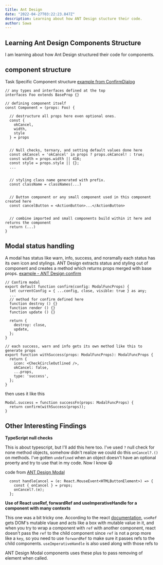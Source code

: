 ```yaml
---
title: Ant Design
date: "2022-04-27T03:22:23.847Z"
description: Learning about how ANT Design stucture their code.
author: Sawa
---
```


## Learning Ant Design Components Structure

I am learning about how Ant Design structured their code for components.


## component structure

Task Specific Component structure [example from ConfirmDialog](https://github.com/ant-design/ant-design/blob/master/components/modal/ConfirmDialog.tsx) 

```
// any types and interfaces defined at the top
interfaces Foo extends BaseProp {}

// defining component itself
const Component = (props: Foo) {

  // destructure all props here even optional ones.
  const {
    okCancel,
    width,
    style
  } = props


  // Null checks, ternary, and setting default values done here
  const okCancel = 'okCancel' in props ? props.okCancel! : true;
  const width = props.width || 416;
  const style = props.style || {};
  ...


  // styling class name generated with prefix.
  const className = classNames(...)


  // Button component or any small component used in this component created here
  const cancelButton = <ActionButton>...</ActionButton>


  // combine imported and small components build within it here and returns the component
  return (...) 
}

```

## Modal status handling

A modal has status like warn, info, success, and noramally each status has its own icon and stylings. ANT Design extracts status and styling out of component and creates a method which returns props merged with base props. [example - ANT Design confirm](https://github.com/ant-design/ant-design/blob/master/components/modal/confirm.tsx)

```
// Confirm modal
export default function confirm(config: ModalFuncProps) {
  let currentConfig = { ...config, close, visible: true } as any;
  ...
  // method for confirm defined here
  function destroy () {}
  function render () {}
  function update () {}

  return {
    destroy: close,
    update,
  };
}

// each success, warn and info gets its own method like this to generate props
export function withSuccess(props: ModalFuncProps): ModalFuncProps {
  return {
    icon: <CheckCircleOutlined />,
    okCancel: false,
    ...props,
    type: 'success',
  };
}

```

then uses it like this

```
Modal.success = function successFn(props: ModalFuncProps) {
  return confirm(withSuccess(props));
}
```

## Other Interesting Findings

**TypeScript null checks**

This is about typescript, but I'll add this here too. I've used `?` null check for none method objects, somehow didn't realize we could do this `onCancel?.()` on methods. I've gotten `undefined` when an object doesn't have an optional proerty and try to use that in my code. Now I know 😃

code from [ANT Design Modal](https://github.com/ant-design/ant-design/blob/master/components/modal/Modal.tsx)
```
  const handleCancel = (e: React.MouseEvent<HTMLButtonElement>) => {
    const { onCancel } = props;
    onCancel?.(e);
  };

```

**Use of React useRef, forwardRef and useImperativeHandle for a component with many contexts**

This one was a bit tricky one. According to the react [documentation](https://reactjs.org/docs/hooks-reference.html#useref), `useRef` gets DOM's mutable vlaue and acts like a box with mutable value in it, and when you try to wrap a component with `ref` with another component, react doesn't pass the `ref` to the child component since `ref` is not a prop more like a `key`, so you need to use `forwardRef` to make sure it passes refs to the child components. `useImperativeHandle` is also used along with those refs to 


ANT Design Modal components uses these plus  to pass removing of element when called.